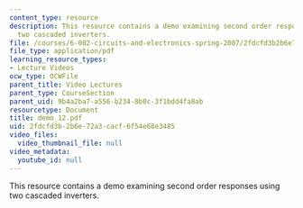 ```yaml
---
content_type: resource
description: This resource contains a demo examining second order responses using
  two cascaded inverters.
file: /courses/6-002-circuits-and-electronics-spring-2007/2fdcfd3b2b6e72a3cacf6f54e68e3485_demo_12.pdf
file_type: application/pdf
learning_resource_types:
- Lecture Videos
ocw_type: OCWFile
parent_title: Video Lectures
parent_type: CourseSection
parent_uid: 9b4a2ba7-a556-b234-8b0c-3f1bdd4fa8ab
resourcetype: Document
title: demo_12.pdf
uid: 2fdcfd3b-2b6e-72a3-cacf-6f54e68e3485
video_files:
  video_thumbnail_file: null
video_metadata:
  youtube_id: null
---
```

This resource contains a demo examining second order responses using two cascaded inverters.

